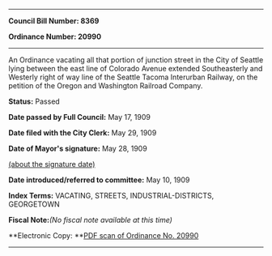 

********

**Council Bill Number: 8369**
   
**Ordinance Number: 20990**
********

 An Ordinance vacating all that portion of junction street in the City of Seattle lying between the east line of Colorado Avenue extended Southeasterly and Westerly right of way line of the Seattle Tacoma Interurban Railway, on the petition of the Oregon and Washington Railroad Company.

**Status:** Passed
   
**Date passed by Full Council:** May 17, 1909
   
**Date filed with the City Clerk:** May 29, 1909
   
**Date of Mayor's signature:** May 28, 1909
   
[(about the signature date)](/~public/approvaldate.htm)
   
   
   
**Date introduced/referred to committee:** May 10, 1909
   
   
**Index Terms:** VACATING, STREETS, INDUSTRIAL-DISTRICTS, GEORGETOWN

**Fiscal Note:**_(No fiscal note available at this time)_

**Electronic Copy: **[PDF scan of Ordinance No. 20990](/~archives/Ordinances/Ord_20990.pdf)

********

